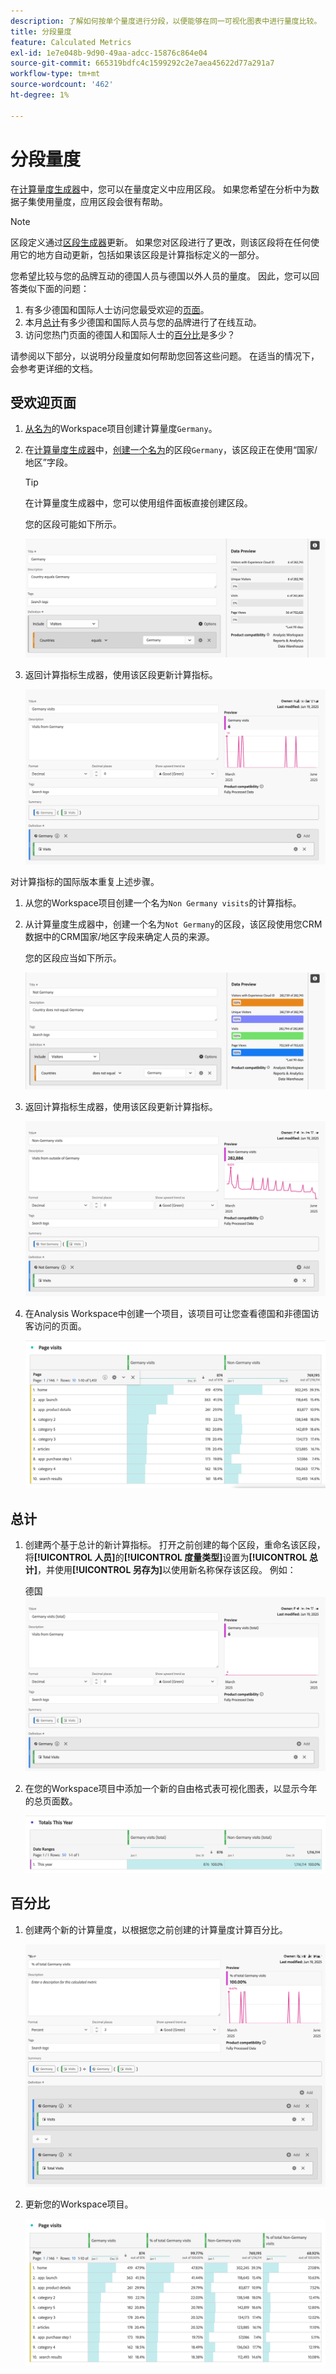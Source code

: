 ```yaml
---
description: 了解如何按单个量度进行分段，以便能够在同一可视化图表中进行量度比较。
title: 分段量度
feature: Calculated Metrics
exl-id: 1e7e048b-9d90-49aa-adcc-15876c864e04
source-git-commit: 665319bdfc4c1599292c2e7aea45622d77a291a7
workflow-type: tm+mt
source-wordcount: '462'
ht-degree: 1%

---
```


# 分段量度

在[计算量度生成器](cm-build-metrics.md#definition-builder)中，您可以在量度定义中应用区段。 如果您希望在分析中为数据子集使用量度，应用区段会很有帮助。

>[!NOTE]
>
>区段定义通过[区段生成器](/help/components/segmentation/segmentation-workflow/seg-build.md)更新。 如果您对区段进行了更改，则该区段将在任何使用它的地方自动更新，包括如果该区段是计算指标定义的一部分。
>

您希望比较与您的品牌互动的德国人员与德国以外人员的量度。 因此，您可以回答类似下面的问题：

1. 有多少德国和国际人士访问您最受欢迎的[页面](#popular-pages)。
1. 本月[总计](#totals)有多少德国和国际人员与您的品牌进行了在线互动。
1. 访问您热门页面的德国人和国际人士的[百分比](#percentages)是多少？

请参阅以下部分，以说明分段量度如何帮助您回答这些问题。 在适当的情况下，会参考更详细的文档。

## 受欢迎页面

1. [从名为](../cm-workflow.md)的Workspace项目创建计算量度`Germany`。
1. 在[计算量度生成器](cm-build-metrics.md)中，[创建一个名为](/help/components/segmentation/segmentation-workflow/seg-build.md)的区段`Germany`，该区段正在使用“国家/地区”字段。

   >[!TIP]
   >
   >在计算量度生成器中，您可以使用组件面板直接创建区段。
   >   

   您的区段可能如下所示。

   ![区段德国](assets/segment-germany.png)

1. 返回计算指标生成器，使用该区段更新计算指标。

   ![计算量度Germany](assets/germany-visits.png)

对计算指标的国际版本重复上述步骤。

1. 从您的Workspace项目创建一个名为`Non Germany visits`的计算指标。
1. 从计算量度生成器中，创建一个名为`Not Germany`的区段，该区段使用您CRM数据中的CRM国家/地区字段来确定人员的来源。

   您的区段应当如下所示。

   ![区段德国](assets/segment-not-germany.png)

1. 返回计算指标生成器，使用该区段更新计算指标。

   ![计算量度Germany](assets/non-germany-visits.png)


1. 在Analysis Workspace中创建一个项目，该项目可让您查看德国和非德国访客访问的页面。

   ![Workspace自由格式表可视化图表，显示德语人员与国际人员](assets/workspace-german-vs-international.png)


## 总计

1. 创建两个基于总计的新计算指标。 打开之前创建的每个区段，重命名该区段，将&#x200B;**[!UICONTROL 人员]**&#x200B;的&#x200B;**[!UICONTROL 度量类型]**&#x200B;设置为&#x200B;**[!UICONTROL 总计]**，并使用&#x200B;**[!UICONTROL 另存为]**&#x200B;以使用新名称保存该区段。 例如：

   德国![总量度](assets/calculated-metric-germany-total.png)

1. 在您的Workspace项目中添加一个新的自由格式表可视化图表，以显示今年的总页面数。

   ![Workspace自由格式表可视化图表，显示德语人员与国际人员总数](assets/workspace-german-vs-international-totals.png)


## 百分比

1. 创建两个新的计算量度，以根据您之前创建的计算量度计算百分比。

   ![Workspace自由格式表可视化图表显示德语人员与国际总人员百分比](assets/calculated-metric-germany-total-percentage.png)


1. 更新您的Workspace项目。

   ![Workspace自由格式表可视化图表，显示德语人员与国际人员总数](assets/workspace-german-vs-international-totals-percentage.png)


